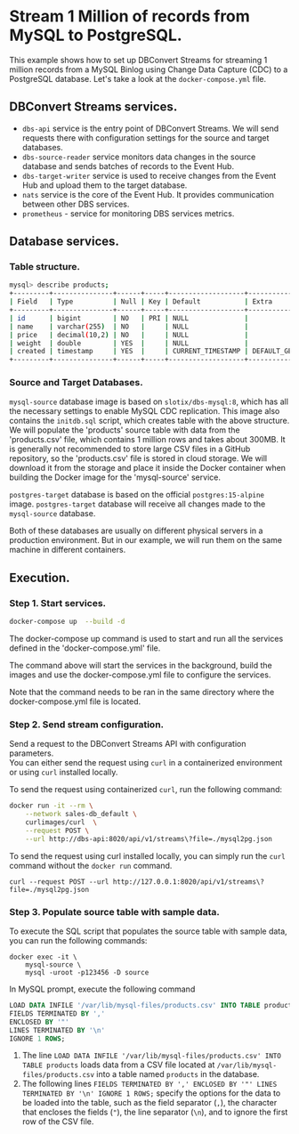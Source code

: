 # Stream 1 Million of records from MySQL to PostgreSQL.

This example shows how to set up DBConvert Streams for streaming 1 million records from a MySQL Binlog using Change Data Capture (CDC) to a PostgreSQL database.
Let's take a look at the `docker-compose.yml` file.

## DBConvert Streams services.

- `dbs-api` service is the entry point of DBConvert Streams. We will send requests there with configuration settings for the source and target databases.
- `dbs-source-reader` service monitors data changes in the source database and sends batches of records to the Event Hub.
- `dbs-target-writer` service is used to receive changes from the Event Hub and upload them to the target database.
- `nats` service is the core of the Event Hub. It provides communication between other DBS services.
- `prometheus` - service for monitoring DBS services metrics.

## Database services.

### Table structure.

```bash
mysql> describe products;
+---------+---------------+------+-----+-------------------+-------------------+
| Field   | Type          | Null | Key | Default           | Extra             |
+---------+---------------+------+-----+-------------------+-------------------+
| id      | bigint        | NO   | PRI | NULL              |                   |
| name    | varchar(255)  | NO   |     | NULL              |                   |
| price   | decimal(10,2) | NO   |     | NULL              |                   |
| weight  | double        | YES  |     | NULL              |                   |
| created | timestamp     | YES  |     | CURRENT_TIMESTAMP | DEFAULT_GENERATED |
+---------+---------------+------+-----+-------------------+-------------------+
```

### Source and Target Databases.

`mysql-source` database image is based on `slotix/dbs-mysql:8`, which has all the necessary settings to enable MySQL CDC replication. This image also contains the `initdb.sql` script, which creates table  with the above structure.   
We will populate the 'products' source table with data from the 'products.csv' file, which contains 1 million rows and takes about 300MB. It is generally not recommended to store large CSV files in a GitHub repository, so the 'products.csv' file is stored in cloud storage. We will download it from the storage and place it inside the Docker container when building the Docker image for the 'mysql-source' service.
 
`postgres-target` database is based on the official `postgres:15-alpine` image. `postgres-target` database will receive all changes made to the `mysql-source` database.

Both of these databases are usually on different physical servers in a production environment. But in our example, we will run them on the same machine in different containers.

## Execution.

### Step 1. Start services.

```bash
docker-compose up  --build -d
```

The docker-compose up command is used to start and run all the services defined in the 'docker-compose.yml' file.

The command above will start the services in the background, build the images and use the docker-compose.yml file to configure the services.

Note that the command needs to be ran in the same directory where the docker-compose.yml file is located.

### Step 2. Send stream configuration.

Send a request to the DBConvert Streams API with configuration parameters.  
You can either send the request using `curl` in a containerized environment or using `curl` installed locally.

To send the request using containerized `curl`, run the following command:

```bash
docker run -it --rm \
    --network sales-db_default \
    curlimages/curl  \
    --request POST \
    --url http://dbs-api:8020/api/v1/streams\?file=./mysql2pg.json
```

To send the request using curl installed locally, you can simply run the `curl` command without the `docker run` command.

```
curl --request POST --url http://127.0.0.1:8020/api/v1/streams\?file=./mysql2pg.json
```

### Step 3. Populate source table with sample data.

To execute the SQL script that populates the source table with sample data, you can run the following commands:

```
docker exec -it \
    mysql-source \
    mysql -uroot -p123456 -D source
```

In MySQL prompt, execute the following command

```sql
LOAD DATA INFILE '/var/lib/mysql-files/products.csv' INTO TABLE products
FIELDS TERMINATED BY ','
ENCLOSED BY '"'
LINES TERMINATED BY '\n'
IGNORE 1 ROWS;
```

1. The line `LOAD DATA INFILE '/var/lib/mysql-files/products.csv' INTO TABLE products` loads data from a CSV file located at `/var/lib/mysql-files/products.csv` into a table named `products` in the database.
2. The following lines `FIELDS TERMINATED BY ',' ENCLOSED BY '"' LINES TERMINATED BY '\n' IGNORE 1 ROWS;` specify the options for the data to be loaded into the table, such as the field separator (`,`), the character that encloses the fields (`"`), the line separator (`\n`), and to ignore the first row of the CSV file.


